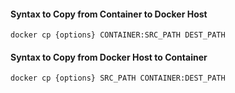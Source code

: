 #### Syntax to Copy from Container to Docker Host

```docker cp {options} CONTAINER:SRC_PATH DEST_PATH```
#### Syntax to Copy from Docker Host to Container

```docker cp {options} SRC_PATH CONTAINER:DEST_PATH``` 